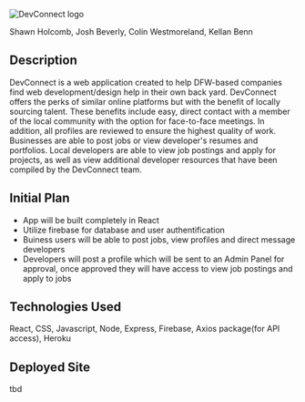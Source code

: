 ![DevConnect logo](http://i63.tinypic.com/v3oz8o.png)

Shawn Holcomb, Josh Beverly, Colin Westmoreland, Kellan Benn

## Description

DevConnect is a web application created to help DFW-based companies find web development/design help in their own back yard.  DevConnect offers the perks of similar online platforms but with the benefit of locally sourcing talent.  These benefits include easy, direct contact with a member of the local community with the option for face-to-face meetings.  In addition, all profiles are reviewed to ensure the highest quality of work.  Businesses are able to post jobs or view developer's resumes and portfolios.  Local developers are able to view job postings and apply for projects, as well as view additional developer resources that have been compiled by the DevConnect team.

## Initial Plan 
- App will be built completely in React
- Utilize firebase for database and user authentification
- Buiness users will be able to post jobs, view profiles and direct message developers
- Developers will post a profile which will be sent to an Admin Panel for approval, once approved they will have access to view job postings and apply to jobs

## Technologies Used
React, CSS, Javascript, Node, Express, Firebase, Axios package(for API access), Heroku

## Deployed Site
tbd
